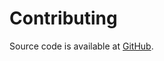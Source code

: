 <!--- Content managed by Project Forge, see [projectforge.md] for details. -->
# Contributing

Source code is available at [GitHub](https://github.com/kyleu/pftest).
